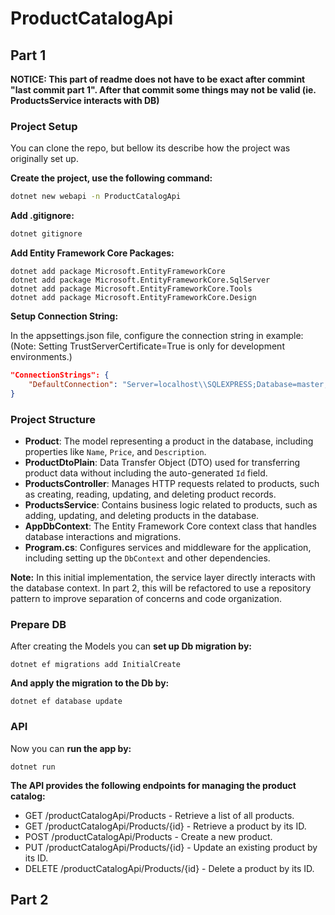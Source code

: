 # ProductCatalogApi

## Part 1
**NOTICE: This part of readme does not have to be exact after commint "last commit part 1". After that commit some things may not be valid (ie. ProductsService interacts with DB)**
### Project Setup
You can clone the repo, but bellow its describe how the project was originally set up.

**Create the project, use the following command:**
```bash
dotnet new webapi -n ProductCatalogApi
```

**Add .gitignore:**
```bash
dotnet gitignore
```
**Add Entity Framework Core Packages:**
```shell
dotnet add package Microsoft.EntityFrameworkCore
dotnet add package Microsoft.EntityFrameworkCore.SqlServer
dotnet add package Microsoft.EntityFrameworkCore.Tools
dotnet add package Microsoft.EntityFrameworkCore.Design 
```
**Setup Connection String:**

In the appsettings.json file, configure the connection string in example: (Note: Setting TrustServerCertificate=True is only for development environments.)

```json
"ConnectionStrings": {
    "DefaultConnection": "Server=localhost\\SQLEXPRESS;Database=master;Trusted_Connection=True;TrustServerCertificate=True;"
}
```

### Project Structure
- **Product**: The model representing a product in the database, including properties like `Name`, `Price`, and `Description`.
- **ProductDtoPlain**: Data Transfer Object (DTO) used for transferring product data without including the auto-generated `Id` field.
- **ProductsController**: Manages HTTP requests related to products, such as creating, reading, updating, and deleting product records.
- **ProductsService**: Contains business logic related to products, such as adding, updating, and deleting products in the database.
- **AppDbContext**: The Entity Framework Core context class that handles database interactions and migrations.
- **Program.cs**: Configures services and middleware for the application, including setting up the `DbContext` and other dependencies.

**Note:**
In this initial implementation, the service layer directly interacts with the database context. In part 2, this will be refactored to use a repository pattern to improve separation of concerns and code organization.

### Prepare DB
After creating the Models you can **set up Db migration by:**
```shell
dotnet ef migrations add InitialCreate
```

**And apply the migration to the Db by:**
```shell
dotnet ef database update
```

### API
Now you can **run the app by:**
```shell
dotnet run
```

**The API provides the following endpoints for managing the product catalog:**

- GET /productCatalogApi/Products - Retrieve a list of all products.
- GET /productCatalogApi/Products/{id} - Retrieve a product by its ID.
- POST /productCatalogApi/Products - Create a new product.
- PUT /productCatalogApi/Products/{id} - Update an existing product by its ID.
- DELETE /productCatalogApi/Products/{id} - Delete a product by its ID.

## Part 2
